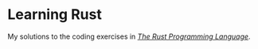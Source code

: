 # Learning Rust

My solutions to the coding exercises in _[The Rust Programming Language](https://doc.rust-lang.org/book/)_.
